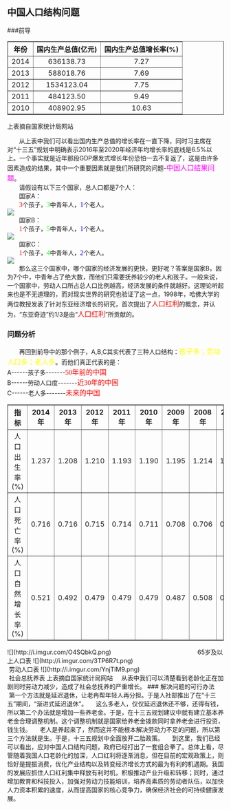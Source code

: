 ## 中国人口结构问题 ##
###前导
 
<table border="1" width = "600" >
  <tr>
    <th>年份</th>
    <th>国内生产总值(亿元)</th>
	<th>国内生产总值增长率(%)</th>
  </tr>
  <tr align="center">
    <td>2014</td>
    <td>636138.73</td>
	<td>7.27</td>
  </tr>
  <tr align="center">
    <td>2013</td>
    <td>588018.76</td>
	<td>7.69</td>
  </tr>
  <tr align="center">
    <td>2012</td>
    <td>1534123.04</td>
	<td>7.75</td>
  </tr>
  <tr align="center">
    <td>2011</td>
    <td>484123.50</td>
	<td>9.49</td>
  </tr>
  <tr align="center">
    <td>2010</td>
    <td>408902.95</td>
	<td>10.63</td>
  </tr>
</table>
上表摘自国家统计局网站

&#160; &#160; &#160; &#160;从上表中我们可以看出国内生产总值的增长率在一直下降，同时习主席在对“十三五”规划中明确表示2016年至2020年经济年均增长率的底线是6.5%以上。一个事实就是近年那段GDP爆发式增长年份恐怕一去不复返了，这是由许多因素造成的结果，其中一个重要因素就是我们所研究的问题-<font color=#ff00ff size=3 face="黑体">中国人口结果问题</font>。  
&#160; &#160; &#160; &#160;请假设有以下三个国家，总人口都是7个人：  
&#160; &#160; &#160; &#160;国家A：  
&#160; &#160; &#160; &#160;<font color=#ff0000 size=3 face="黑体">3</font>个孩子，<font color=#00ff00 size=3 face="黑体">3</font>中青年人，<font color=#0000ff size=3 face="黑体">1</font>个老人。   
![](http://i.imgur.com/72XLtER.png)  
&#160; &#160; &#160; &#160;国家B：  
&#160; &#160; &#160; &#160;<font color=#ff0000 size=3 face="黑体">1</font>个孩子，<font color=#00ff00 size=3 face="黑体">5</font>中青年人，<font color=#0000ff size=3 face="黑体">1</font>个老人。   
![](http://i.imgur.com/JVflIZx.png)  
&#160; &#160; &#160; &#160;国家C：  
&#160; &#160; &#160; &#160;<font color=#ff0000 size=3 face="黑体">1</font>个孩子，<font color=#00ff00 size=3 face="黑体">4</font>中青年人，<font color=#0000ff size=3 face="黑体">2</font>个老人。   
![](http://i.imgur.com/3qoVxFN.png)  
&#160; &#160; &#160; &#160;那么这三个国家中，哪个国家的经济发展的更快，更好呢？答案是国家B，因为7个中，中青年占了绝大数，而他们只需要抚养较少的老人和孩子。一般来说，一个国家中，劳动人口所占总人口比例越高，经济发展的条件就越好。这理论听起来也是不无道理的，而对现实世界的研究也验证了这一点，1998年，哈佛大学的两位教授发表了针对东亚经济增长的研究，首次提出了<font color=#ff0000 size=3 face="黑体">人口红利</font>的概念，并认为，“东亚奇迹”约1/3是由“<font color=#ff0000 size=3 face="黑体">人口红利</font>”所贡献的。  
### 问题分析   
 
&#160; &#160; &#160; &#160;再回到前导中的那个例子，A,B,C其实代表了三种人口结构：<font color=#ffff00 size=3 face="黑体">孩子多；劳动人口多；老人多</font>。而他们真正代表的是：  
A------孩子多-------<font color=#ff0000 size=3 face="黑体">50年前的中国</font>  
B------劳动人口度-------<font color=#ff0000 size=3 face="黑体">近30年的中国</font>    
C------老人多-------<font color=#ff0000 size=3 face="黑体">未来的中国</font>   

<table border="1">
  <tr>
    <th>指标</th>
    <th>2014年</th>
	<th>2013年</th>
	<th>2012年</th>
    <th>2011年</th>
	<th>2010年</th>
	<th>2009年</th>
    <th>2008年</th>
	<th>2007年</th>
  </tr>
  <tr align="center">
    <td>人口出生率(%)</td>
    <td>1.237</td>
	<td>1.208</td>
    <td>1.210</td>
	<td>1.193</td>
    <td>1.190</td>
	<td>1.195</td>
    <td>1.214</td>
	<td>1.210</td>
  </tr>
  <tr align="center">
    <td>人口死亡率(%)</td>
    <td>0.716</td>
	<td>0.716</td>
    <td>0.715</td>
	<td>0.714</td>
    <td>0.711</td>
	<td>0.708</td>
    <td>0.706</td>
	<td>0.693</td>
  </tr>
  <tr align="center">
    <td>人口自然增长率(%)</td>
    <td>0.521</td>
	<td>0.492</td>
    <td>0.479</td>
	<td>0.479</td>
    <td>0.479</td>
	<td>0.487</td>
    <td>0.508</td>
	<td>0.517</td>
  </tr>
</table>  
![](http://i.imgur.com/O4SQbkQ.png)  
&#160; &#160; &#160;&#160; &#160; &#160;&#160; &#160; &#160;&#160; &#160; &#160;&#160; &#160; &#160;&#160; &#160; &#160;&#160; &#160; &#160;&#160; &#160; &#160;&#160; &#160; &#160;&#160; &#160; &#160;65岁及以上人口表
![](http://i.imgur.com/3TP6R7t.png)
&#160; &#160; &#160;&#160; &#160; &#160;&#160; &#160; &#160;&#160; &#160; &#160;&#160; &#160; &#160;&#160; &#160; &#160;&#160; &#160; &#160;&#160; &#160; &#160;&#160; &#160; &#160;&#160; &#160; &#160;劳动人口表  
![](http://i.imgur.com/YnjTIM9.png)
&#160; &#160; &#160;&#160; &#160; &#160;&#160; &#160; &#160;&#160; &#160; &#160;&#160; &#160; &#160;&#160; &#160; &#160;&#160; &#160; &#160;&#160; &#160; &#160;&#160; &#160; &#160;&#160; &#160; &#160;社会总抚养表  
上表摘自国家统计局网站  
&#160;&#160; &#160;从表中我们可以清楚看到老龄化正在加剧同时劳动力减少，造成了社会总抚养的严重增长。
### 解决问题的可行办法  
&#160;&#160; &#160;第一个方法就是延迟退休，让老冉帮年轻人再分担。于是人社部推出了在“十三五”期间，“渐进式延迟退休”。   
&#160;&#160; &#160;这么多老人，仅仅延迟退休还不够，还得有钱，所以第二个办法就是增加一些养老金。于是，在十三五规划建议中就有建立基本养老金合理调整机制。这个调整机制就是国家给养老金拨款同时拿养老金进行投资，钱生钱。   
&#160;&#160; &#160;老人是养起来了，然而这并不能根本解决劳动力不足的问题，所以第三个方法就是生。于是，十三五规划中全面放开二胎政策。  
&#160;&#160; &#160;到这里，我们已经可以看出，应对中国人口结构问题，政府已经打出了一套组合拳了。总体上看，尽管随着我国人口老龄化的加深，人口红利将逐渐消息，但在目前的宏观政策上，则恰好是提振消费，优化产业结构以及转变经济增长方式的最为有利的机遇期。我国的发展应抓住人口红利集中释放有利时机，积极推动产业升级和转移；同时，通过增加教育和科技投入，加强对劳动力技能培训，培养高素质的劳动者队伍，以加快人力资本积累的速度，从而提高国家的核心竞争力，确保经济社会的可持续健康发展。
   